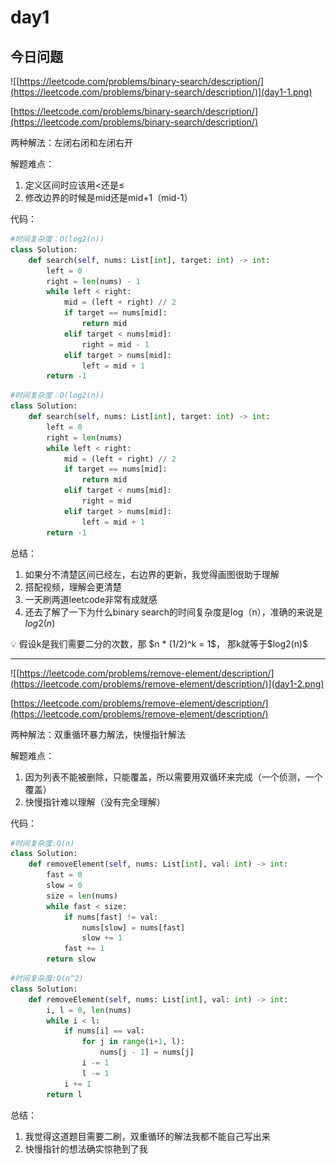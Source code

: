 # day1

## 今日问题

![[https://leetcode.com/problems/binary-search/description/](https://leetcode.com/problems/binary-search/description/)](day1-1.png)

[https://leetcode.com/problems/binary-search/description/](https://leetcode.com/problems/binary-search/description/)

两种解法：左闭右闭和左闭右开

解题难点：

1. 定义区间时应该用<还是≤
2. 修改边界的时候是mid还是mid+1（mid-1）

代码：

```python
#时间复杂度：O(log2(n))
class Solution:
    def search(self, nums: List[int], target: int) -> int:
        left = 0
        right = len(nums) - 1
        while left < right:
            mid = (left + right) // 2
            if target == nums[mid]:
                return mid
            elif target < nums[mid]:
                right = mid - 1 
            elif target > nums[mid]:
                left = mid + 1
        return -1
```

```python
#时间复杂度：O(log2(n))
class Solution:
    def search(self, nums: List[int], target: int) -> int:
        left = 0
        right = len(nums)
        while left < right:
            mid = (left + right) // 2
            if target == nums[mid]:
                return mid
            elif target < nums[mid]:
                right = mid 
            elif target > nums[mid]:
                left = mid + 1
        return -1
```

总结：

1. 如果分不清楚区间已经左，右边界的更新，我觉得画图很助于理解
2. 搭配视频，理解会更清楚
3. 一天刷两道leetcode非常有成就感
4. 还去了解了一下为什么binary search的时间复杂度是log（n），准确的来说是$log2(n)$

<aside>
💡 假设k是我们需要二分的次数，那 $n * (1/2)^k = 1$， 那k就等于$log2(n)$

</aside>

---

![[https://leetcode.com/problems/remove-element/description/](https://leetcode.com/problems/remove-element/description/)](day1-2.png)

[https://leetcode.com/problems/remove-element/description/](https://leetcode.com/problems/remove-element/description/)

两种解法：双重循环暴力解法，快慢指针解法

解题难点：

1. 因为列表不能被删除，只能覆盖，所以需要用双循环来完成（一个侦测，一个覆盖）
2. 快慢指针难以理解（没有完全理解）

代码：

```python
#时间复杂度:O(n)
class Solution:
    def removeElement(self, nums: List[int], val: int) -> int:
        fast = 0  
        slow = 0  
        size = len(nums)
        while fast < size:  
            if nums[fast] != val:
                nums[slow] = nums[fast]
                slow += 1
            fast += 1
        return slow
```

```python
#时间复杂度:O(n^2)
class Solution:
    def removeElement(self, nums: List[int], val: int) -> int:
        i, l = 0, len(nums)
        while i < l:
            if nums[i] == val:
                for j in range(i+1, l):
                    nums[j - 1] = nums[j]
                i -= 1 
                l -= 1
            i += 1
        return l
```

总结：

1. 我觉得这道题目需要二刷，双重循环的解法我都不能自己写出来
2. 快慢指针的想法确实惊艳到了我
